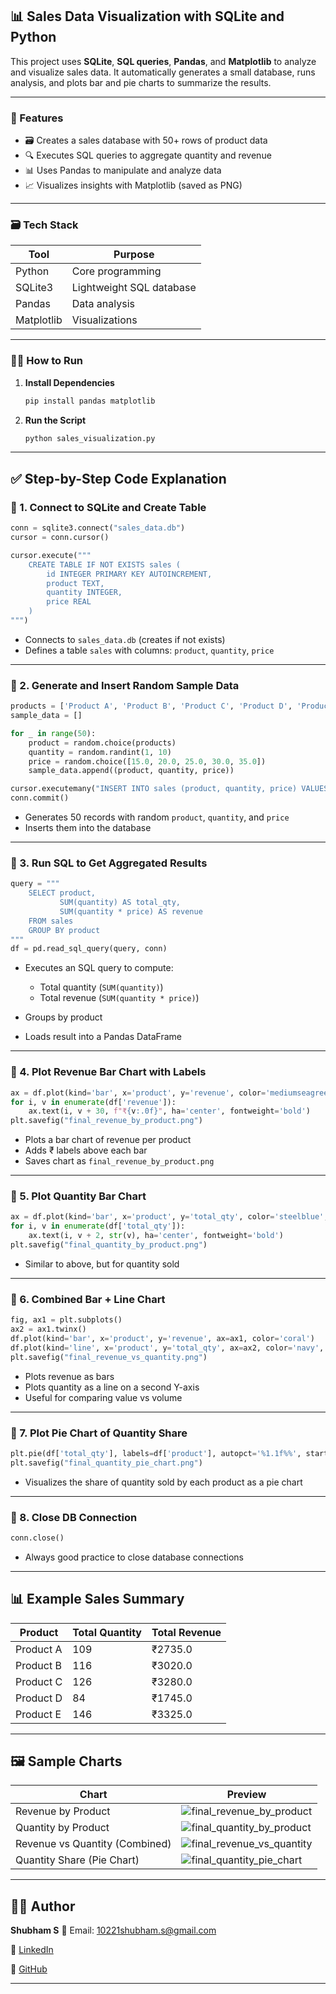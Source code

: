 
## 📊 Sales Data Visualization with SQLite and Python

This project uses **SQLite**, **SQL queries**, **Pandas**, and **Matplotlib** to analyze and visualize sales data. It automatically generates a small database, runs analysis, and plots bar and pie charts to summarize the results.

---

### 🧾 Features

* 🗃️ Creates a sales database with 50+ rows of product data
* 🔍 Executes SQL queries to aggregate quantity and revenue
* 📊 Uses Pandas to manipulate and analyze data
* 📈 Visualizes insights with Matplotlib (saved as PNG)

---

### 🗃️ Tech Stack

| Tool       | Purpose                  |
| ---------- | ------------------------ |
| Python     | Core programming         |
| SQLite3    | Lightweight SQL database |
| Pandas     | Data analysis            |
| Matplotlib | Visualizations           |

---

### 🧑‍💻 How to Run

1. **Install Dependencies**

   ```bash
   pip install pandas matplotlib
   ```

2. **Run the Script**

   ```bash
   python sales_visualization.py
   ```

---

## ✅ Step-by-Step Code Explanation

### 📌 1. **Connect to SQLite and Create Table**

```python
conn = sqlite3.connect("sales_data.db")
cursor = conn.cursor()

cursor.execute("""
    CREATE TABLE IF NOT EXISTS sales (
        id INTEGER PRIMARY KEY AUTOINCREMENT,
        product TEXT,
        quantity INTEGER,
        price REAL
    )
""")
```

* Connects to `sales_data.db` (creates if not exists)
* Defines a table `sales` with columns: `product`, `quantity`, `price`

---

### 📌 2. **Generate and Insert Random Sample Data**

```python
products = ['Product A', 'Product B', 'Product C', 'Product D', 'Product E']
sample_data = []

for _ in range(50):
    product = random.choice(products)
    quantity = random.randint(1, 10)
    price = random.choice([15.0, 20.0, 25.0, 30.0, 35.0])
    sample_data.append((product, quantity, price))

cursor.executemany("INSERT INTO sales (product, quantity, price) VALUES (?, ?, ?)", sample_data)
conn.commit()
```

* Generates 50 records with random `product`, `quantity`, and `price`
* Inserts them into the database

---

### 📌 3. **Run SQL to Get Aggregated Results**

```python
query = """
    SELECT product,
           SUM(quantity) AS total_qty,
           SUM(quantity * price) AS revenue
    FROM sales
    GROUP BY product
"""
df = pd.read_sql_query(query, conn)
```

* Executes an SQL query to compute:

  * Total quantity (`SUM(quantity)`)
  * Total revenue (`SUM(quantity * price)`)
* Groups by product
* Loads result into a Pandas DataFrame

---

### 📌 4. **Plot Revenue Bar Chart with Labels**

```python
ax = df.plot(kind='bar', x='product', y='revenue', color='mediumseagreen', legend=False)
for i, v in enumerate(df['revenue']):
    ax.text(i, v + 30, f"₹{v:.0f}", ha='center', fontweight='bold')
plt.savefig("final_revenue_by_product.png")
```

* Plots a bar chart of revenue per product
* Adds ₹ labels above each bar
* Saves chart as `final_revenue_by_product.png`

---

### 📌 5. **Plot Quantity Bar Chart**

```python
ax = df.plot(kind='bar', x='product', y='total_qty', color='steelblue', legend=False)
for i, v in enumerate(df['total_qty']):
    ax.text(i, v + 2, str(v), ha='center', fontweight='bold')
plt.savefig("final_quantity_by_product.png")
```

* Similar to above, but for quantity sold

---

### 📌 6. **Combined Bar + Line Chart**

```python
fig, ax1 = plt.subplots()
ax2 = ax1.twinx()
df.plot(kind='bar', x='product', y='revenue', ax=ax1, color='coral')
df.plot(kind='line', x='product', y='total_qty', ax=ax2, color='navy', marker='o')
plt.savefig("final_revenue_vs_quantity.png")
```

* Plots revenue as bars
* Plots quantity as a line on a second Y-axis
* Useful for comparing value vs volume

---

### 📌 7. **Plot Pie Chart of Quantity Share**

```python
plt.pie(df['total_qty'], labels=df['product'], autopct='%1.1f%%', startangle=140)
plt.savefig("final_quantity_pie_chart.png")
```

* Visualizes the share of quantity sold by each product as a pie chart

---

### 📌 8. **Close DB Connection**

```python
conn.close()
```

* Always good practice to close database connections

---

## 📊 Example Sales Summary

| Product   | Total Quantity | Total Revenue |
| --------- | -------------- | ------------- |
| Product A | 109            | ₹2735.0       |
| Product B | 116            | ₹3020.0       |
| Product C | 126            | ₹3280.0       |
| Product D | 84             | ₹1745.0       |
| Product E | 146            | ₹3325.0       |

---

## 🖼️ Sample Charts

| Chart                          | Preview                            |
| ------------------------------ | ---------------------------------- |
| Revenue by Product             |![final_revenue_by_product](https://github.com/user-attachments/assets/4e306d0f-4d3f-44b7-81b7-b30fb1c08f7d) |
| Quantity by Product            | ![final_quantity_by_product](https://github.com/user-attachments/assets/44f26173-4ad4-488d-8333-9afe64412619) |
| Revenue vs Quantity (Combined) | ![final_revenue_vs_quantity](https://github.com/user-attachments/assets/9e617686-bec5-4de8-a314-e79d932c30b6) |
| Quantity Share (Pie Chart)     | ![final_quantity_pie_chart](https://github.com/user-attachments/assets/0006f57a-cfe5-4d3f-852e-62b6f69fe12b)  |


---

## 👨‍💻 Author

**Shubham S**
📧 Email: [10221shubham.s@gmail.com](mailto:10221shubham.s@gmail.com)

🔗 [LinkedIn](https://www.linkedin.com/in/shubham-s-14ba6a283/)

🐙 [GitHub](https://github.com/shubh-2601s)

---

